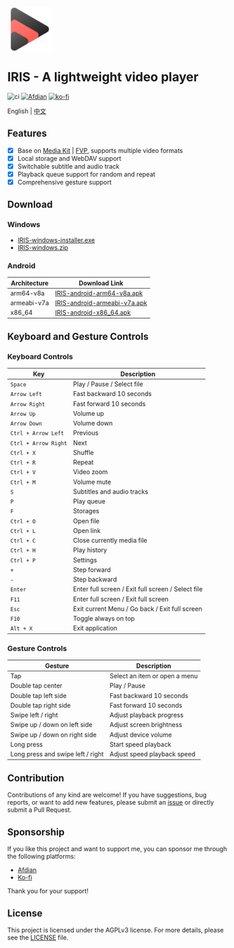<img height="100px" width="100px" alt="icon" src="./assets/images/icon.svg"/>

# IRIS - A lightweight video player

![ci](https://github.com/nini22P/iris/actions/workflows/ci.yml/badge.svg)
<a href="https://afdian.com/a/nini22P"><img alt="Afdian" style="height: 30px;" src="https://pic1.afdiancdn.com/static/img/welcome/button-sponsorme.png"></a>
[![ko-fi](https://ko-fi.com/img/githubbutton_sm.svg)](https://ko-fi.com/nini22p)

English | [中文](./README_CN.md)

## Features

- [x] Base on [Media Kit](https://github.com/media-kit/media-kit) | [FVP](https://github.com/wang-bin/fvp), supports multiple video formats
- [x] Local storage and WebDAV support
- [x] Switchable subtitle and audio track
- [x] Playback queue support for random and repeat
- [x] Comprehensive gesture support

## Download

### Windows
- [IRIS-windows-installer.exe](https://github.com/nini22P/iris/releases/latest/download/IRIS-windows-installer.exe)
- [IRIS-windows.zip](https://github.com/nini22P/iris/releases/latest/download/IRIS-windows.zip)

### Android
| Architecture      | Download Link                                                            |
|-------------------|-------------------------------------------------------------------------|
| arm64-v8a         | [IRIS-android-arm64-v8a.apk](https://github.com/nini22P/iris/releases/latest/download/IRIS-android-arm64-v8a.apk) |
| armeabi-v7a       | [IRIS-android-armeabi-v7a.apk](https://github.com/nini22P/iris/releases/latest/download/IRIS-android-armeabi-v7a.apk) |
| x86_64            | [IRIS-android-x86_64.apk](https://github.com/nini22P/iris/releases/latest/download/IRIS-android-x86_64.apk) |

## Keyboard and Gesture Controls

### Keyboard Controls
| Key                  | Description                              |
|----------------------|------------------------------------------|
| `Space`              | Play / Pause / Select file               |
| `Arrow Left`         | Fast backward 10 seconds                 |
| `Arrow Right`        | Fast forward 10 seconds                  |
| `Arrow Up`           | Volume up                                |
| `Arrow Down`         | Volume down                              |
| `Ctrl + Arrow Left`  | Previous                                 |
| `Ctrl + Arrow Right` | Next                                     |
| `Ctrl + X`           | Shuffle                                  |
| `Ctrl + R`           | Repeat                                   |
| `Ctrl + V`           | Video zoom                               |
| `Ctrl + M`           | Volume mute                              |
| `S`                  | Subtitles and audio tracks               |
| `P`                  | Play queue                               |
| `F`                  | Storages                                 |
| `Ctrl + O`           | Open file                                |
| `Ctrl + L`           | Open link                                |
| `Ctrl + C`           | Close currently media file               |
| `Ctrl + H`           | Play history                             |
| `Ctrl + P`           | Settings                                 |
| `+`                  | Step forward                             |
| `-`                  | Step backward                            |
| `Enter`              | Enter full screen / Exit full screen / Select file |
| `F11`                | Enter full screen / Exit full screen     |
| `Esc`                | Exit current Menu / Go back / Exit full screen |
| `F10`                | Toggle always on top                     |
| `Alt + X`            | Exit application                         |

### Gesture Controls
| Gesture                         | Description                              |
|---------------------------------|------------------------------------------|
| Tap                             | Select an item or open a menu            |
| Double tap center               | Play / Pause                             |
| Double tap left side            | Fast backward 10 seconds                 |
| Double tap right side           | Fast forward 10 seconds                  |
| Swipe left / right              | Adjust playback progress                 |
| Swipe up / down on left side    | Adjust screen brightness                 |
| Swipe up / down on right side   | Adjust device volume                     |
| Long press                      | Start speed playback                     |
| Long press and swipe left / right | Adjust speed playback speed            |

## Contribution

Contributions of any kind are welcome! If you have suggestions, bug reports, or want to add new features, please submit an [issue](https://github.com/nini22P/iris/issues) or directly submit a Pull Request.

## Sponsorship

If you like this project and want to support me, you can sponsor me through the following platforms:

- [Afdian](https://afdian.com/a/nini22P)
- [Ko-fi](https://ko-fi.com/nini22p)

Thank you for your support!

## License

This project is licensed under the AGPLv3 license. For more details, please see the [LICENSE](./LICENSE) file.
